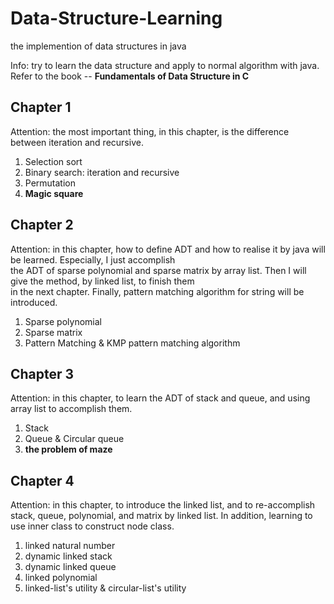 # Data-Structure-Learning
the implemention of data structures in java

Info: try to learn the data structure and apply to normal algorithm with java.  
Refer to the book -- **Fundamentals of Data Structure in C**
  
## Chapter 1
Attention: the most important thing, in this chapter, is the difference between iteration and recursive.  
1. Selection sort  
2. Binary search: iteration and recursive  
3. Permutation  
4. **Magic square**  

## Chapter 2
Attention: in this chapter, how to define ADT and how to realise it by java will be learned. Especially, I just accomplish  
the ADT of sparse polynomial and sparse matrix by array list. Then I will give the method, by linked list, to finish them  
in the next chapter. Finally, pattern matching algorithm for string will be introduced.
1. Sparse polynomial  
2. Sparse matrix  
3. Pattern Matching & KMP pattern matching algorithm  

## Chapter 3  
Attention: in this chapter, to learn the ADT of stack and queue, and using array list to accomplish them.
1. Stack  
2. Queue & Circular queue  
3. **the problem of maze**

## Chapter 4  
Attention: in this chapter, to introduce the linked list, and to re-accomplish stack, queue, polynomial, and matrix by linked
list. In addition, learning to use inner class to construct node class.
1. linked natural number  
2. dynamic linked stack  
3. dynamic linked queue  
4. linked polynomial  
5. linked-list's utility & circular-list's utility  

